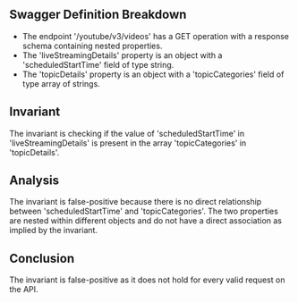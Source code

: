 ## Swagger Definition Breakdown
- The endpoint '/youtube/v3/videos' has a GET operation with a response schema containing nested properties.
- The 'liveStreamingDetails' property is an object with a 'scheduledStartTime' field of type string.
- The 'topicDetails' property is an object with a 'topicCategories' field of type array of strings.

## Invariant
The invariant is checking if the value of 'scheduledStartTime' in 'liveStreamingDetails' is present in the array 'topicCategories' in 'topicDetails'.

## Analysis
The invariant is false-positive because there is no direct relationship between 'scheduledStartTime' and 'topicCategories'. The two properties are nested within different objects and do not have a direct association as implied by the invariant.

## Conclusion
The invariant is false-positive as it does not hold for every valid request on the API.

